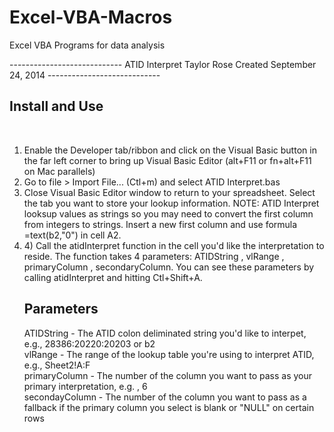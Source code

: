 Excel-VBA-Macros
================

Excel VBA Programs for data analysis

<p>
----------------------------
ATID Interpret
Taylor Rose
Created September 24, 2014
----------------------------
<h2>Install and Use</h2>
</p><br>

<ol>
<li>Enable the Developer tab/ribbon and click on the Visual Basic button in the far left corner to bring up Visual Basic Editor (alt+F11 or fn+alt+F11 on Mac parallels)</li>
<li> Go to file > Import File... (Ctl+m) and select ATID Interpret.bas</li>
<li>Close Visual Basic Editor window to return to your spreadsheet. Select the tab you want to store your lookup information. NOTE: ATID Interpret looksup values as strings so you may need to convert the first column from integers to strings. Insert a new first column and use formula =text(b2,"0") in cell A2.</li>
<li>4) Call the atidInterpret function in the cell you'd like the interpretation to reside. The function takes 4 parameters: ATIDString , vlRange , primaryColumn , secondaryColumn. You can see these parameters by calling atidInterpret and hitting Ctl+Shift+A.</li>

<h2>Parameters</h2>

<p>
ATIDString - The ATID colon deliminated string you'd like to interpet, e.g., 28386:20220:20203 or b2
<br>
vlRange - The range of the lookup table you're using to interpret ATID, e.g., Sheet2!A:F
<br>
primaryColumn - The number of the column you want to pass as your primary interpretation, e.g. , 6
<br>
secondayColumn - The number of the column you want to pass as a fallback if the primary column you select is blank or "NULL" on certain rows
</p>


